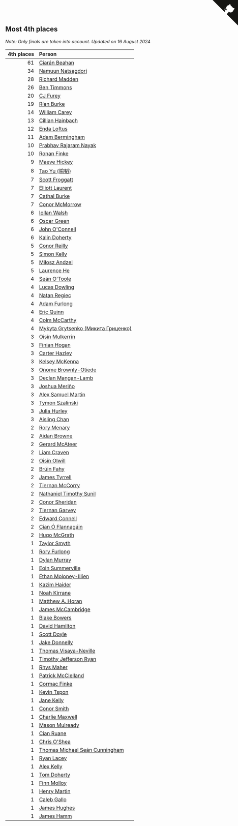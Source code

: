 ## Most 4th places

*Note: Only finals are taken into account.*
*Updated on 16 August 2024*

| 4th places | Person |
| ---: | :--- |
| 61 | [Ciarán Beahan](https://www.worldcubeassociation.org/persons/2012BEAH01) |
| 34 | [Namuun Natsagdorj](https://www.worldcubeassociation.org/persons/2019NATS02) |
| 28 | [Richard Madden](https://www.worldcubeassociation.org/persons/2017MADD04) |
| 26 | [Ben Timmons](https://www.worldcubeassociation.org/persons/2017TIMM01) |
| 20 | [CJ Furey](https://www.worldcubeassociation.org/persons/2022FURE01) |
| 19 | [Rían Burke](https://www.worldcubeassociation.org/persons/2019BURK05) |
| 14 | [William Carey](https://www.worldcubeassociation.org/persons/2019CARE02) |
| 13 | [Cillian Hainbach](https://www.worldcubeassociation.org/persons/2022HAIN04) |
| 12 | [Enda Loftus](https://www.worldcubeassociation.org/persons/2021LOFT01) |
| 11 | [Adam Bermingham](https://www.worldcubeassociation.org/persons/2020BERM02) |
| 10 | [Prabhav Rajaram Nayak](https://www.worldcubeassociation.org/persons/2019NAYA01) |
| 10 | [Ronan Finke](https://www.worldcubeassociation.org/persons/2021FINK02) |
| 9 | [Maeve Hickey](https://www.worldcubeassociation.org/persons/2017HICK06) |
| 8 | [Tao Yu (喻韬)](https://www.worldcubeassociation.org/persons/2012YUTA01) |
| 7 | [Scott Froggatt](https://www.worldcubeassociation.org/persons/2019FROG01) |
| 7 | [Elliott Laurent](https://www.worldcubeassociation.org/persons/2022LAUR09) |
| 7 | [Cathal Burke](https://www.worldcubeassociation.org/persons/2021BURK03) |
| 7 | [Conor McMorrow](https://www.worldcubeassociation.org/persons/2019MCMO01) |
| 6 | [Iollan Walsh](https://www.worldcubeassociation.org/persons/2021WALS03) |
| 6 | [Oscar Green](https://www.worldcubeassociation.org/persons/2022GREE14) |
| 6 | [John O'Connell](https://www.worldcubeassociation.org/persons/2015OCON03) |
| 6 | [Kalin Doherty](https://www.worldcubeassociation.org/persons/2021DOHE02) |
| 5 | [Conor Reilly](https://www.worldcubeassociation.org/persons/2022REIL01) |
| 5 | [Simon Kelly](https://www.worldcubeassociation.org/persons/2017KELL08) |
| 5 | [Miłosz Andzel](https://www.worldcubeassociation.org/persons/2022ANDZ01) |
| 5 | [Laurence He](https://www.worldcubeassociation.org/persons/2017HELO01) |
| 4 | [Seán O'Toole](https://www.worldcubeassociation.org/persons/2017OTOO03) |
| 4 | [Lucas Dowling](https://www.worldcubeassociation.org/persons/2023DOWL01) |
| 4 | [Natan Regiec](https://www.worldcubeassociation.org/persons/2022REGI03) |
| 4 | [Adam Furlong](https://www.worldcubeassociation.org/persons/2019FURL04) |
| 4 | [Eric Quinn](https://www.worldcubeassociation.org/persons/2019QUIN11) |
| 4 | [Colm McCarthy](https://www.worldcubeassociation.org/persons/2018MCCA02) |
| 4 | [Mykyta Grytsenko (Микита Гриценко)](https://www.worldcubeassociation.org/persons/2018GRYT01) |
| 3 | [Oisín Mulkerrin](https://www.worldcubeassociation.org/persons/2023MULK01) |
| 3 | [Finian Hogan](https://www.worldcubeassociation.org/persons/2022HOGA01) |
| 3 | [Carter Hazley](https://www.worldcubeassociation.org/persons/2022HAZL01) |
| 3 | [Kelsey McKenna](https://www.worldcubeassociation.org/persons/2012MCKE01) |
| 3 | [Onome Brownly-Otiede](https://www.worldcubeassociation.org/persons/2023BROW36) |
| 3 | [Declan Mangan-Lamb](https://www.worldcubeassociation.org/persons/2023MANG02) |
| 3 | [Joshua Meriño](https://www.worldcubeassociation.org/persons/2014MERI01) |
| 3 | [Alex Samuel Martin](https://www.worldcubeassociation.org/persons/2023MARA10) |
| 3 | [Tymon Szalinski](https://www.worldcubeassociation.org/persons/2021SZAL01) |
| 3 | [Julia Hurley](https://www.worldcubeassociation.org/persons/2022HURL02) |
| 3 | [Aisling Chan](https://www.worldcubeassociation.org/persons/2014CHAN05) |
| 2 | [Rory Menary](https://www.worldcubeassociation.org/persons/2022MENA01) |
| 2 | [Aidan Browne](https://www.worldcubeassociation.org/persons/2019BROW10) |
| 2 | [Gerard McAteer](https://www.worldcubeassociation.org/persons/2016MCAT01) |
| 2 | [Liam Craven](https://www.worldcubeassociation.org/persons/2017CRAV01) |
| 2 | [Oisín Olwill](https://www.worldcubeassociation.org/persons/2023OLWI01) |
| 2 | [Brúin Fahy](https://www.worldcubeassociation.org/persons/2022FAHY01) |
| 2 | [James Tyrrell](https://www.worldcubeassociation.org/persons/2019TYRR01) |
| 2 | [Tiernan McCorry](https://www.worldcubeassociation.org/persons/2022MCCO09) |
| 2 | [Nathaniel Timothy Sunil](https://www.worldcubeassociation.org/persons/2022SUNI01) |
| 2 | [Conor Sheridan](https://www.worldcubeassociation.org/persons/2012SHER01) |
| 2 | [Tiernan Garvey](https://www.worldcubeassociation.org/persons/2022GARV01) |
| 2 | [Edward Connell](https://www.worldcubeassociation.org/persons/2018CONN04) |
| 2 | [Cian Ó Flannagáin](https://www.worldcubeassociation.org/persons/2021OFLA01) |
| 2 | [Hugo McGrath](https://www.worldcubeassociation.org/persons/2022MCGR02) |
| 1 | [Taylor Smyth](https://www.worldcubeassociation.org/persons/2019SMYT02) |
| 1 | [Rory Furlong](https://www.worldcubeassociation.org/persons/2022FURL01) |
| 1 | [Dylan Murray](https://www.worldcubeassociation.org/persons/2021MURR02) |
| 1 | [Eoin Summerville](https://www.worldcubeassociation.org/persons/2016SUMM02) |
| 1 | [Ethan Moloney-Illien](https://www.worldcubeassociation.org/persons/2019MOLO02) |
| 1 | [Kazim Haider](https://www.worldcubeassociation.org/persons/2019HAID03) |
| 1 | [Noah Kirrane](https://www.worldcubeassociation.org/persons/2022KIRR02) |
| 1 | [Matthew A. Horan](https://www.worldcubeassociation.org/persons/2017HORA02) |
| 1 | [James McCambridge](https://www.worldcubeassociation.org/persons/2019MCCA09) |
| 1 | [Blake Bowers](https://www.worldcubeassociation.org/persons/2010BOWE01) |
| 1 | [David Hamilton](https://www.worldcubeassociation.org/persons/2011HAMI02) |
| 1 | [Scott Doyle](https://www.worldcubeassociation.org/persons/2015DOYL04) |
| 1 | [Jake Donnelly](https://www.worldcubeassociation.org/persons/2015DONN01) |
| 1 | [Thomas Visaya-Neville](https://www.worldcubeassociation.org/persons/2014VISA01) |
| 1 | [Timothy Jefferson Ryan](https://www.worldcubeassociation.org/persons/2018RYAN04) |
| 1 | [Rhys Maher](https://www.worldcubeassociation.org/persons/2022MAHE05) |
| 1 | [Patrick McClelland](https://www.worldcubeassociation.org/persons/2022MCCL01) |
| 1 | [Cormac Finke](https://www.worldcubeassociation.org/persons/2021FINK01) |
| 1 | [Kevin Tspon](https://www.worldcubeassociation.org/persons/2021TSPO01) |
| 1 | [Jane Kelly](https://www.worldcubeassociation.org/persons/2023KELL23) |
| 1 | [Conor Smith](https://www.worldcubeassociation.org/persons/2018SMIT37) |
| 1 | [Charlie Maxwell](https://www.worldcubeassociation.org/persons/2022MAXW02) |
| 1 | [Mason Mulready](https://www.worldcubeassociation.org/persons/2021MULR01) |
| 1 | [Cian Ruane](https://www.worldcubeassociation.org/persons/2013RUAN01) |
| 1 | [Chris O'Shea](https://www.worldcubeassociation.org/persons/2022OSHE02) |
| 1 | [Thomas Michael Seán Cunningham](https://www.worldcubeassociation.org/persons/2022CUNN04) |
| 1 | [Ryan Lacey](https://www.worldcubeassociation.org/persons/2013LACE02) |
| 1 | [Alex Kelly](https://www.worldcubeassociation.org/persons/2022KELL03) |
| 1 | [Tom Doherty](https://www.worldcubeassociation.org/persons/2017DOHE01) |
| 1 | [Finn Molloy](https://www.worldcubeassociation.org/persons/2022MOLL03) |
| 1 | [Henry Martin](https://www.worldcubeassociation.org/persons/2024MART15) |
| 1 | [Caleb Gallo](https://www.worldcubeassociation.org/persons/2023GALL25) |
| 1 | [James Hughes](https://www.worldcubeassociation.org/persons/2022HUGH08) |
| 1 | [James Hamm](https://www.worldcubeassociation.org/persons/2012HAMM01) |


<a href="https://github.com/simonkellly/wca_statistics_ireland" class="github-corner" aria-label="View source on Github"><svg width="80" height="80" viewBox="0 0 250 250" style="fill:#151513; color:#fff; position: absolute; top: 0; border: 0; right: 0;" aria-hidden="true"><path d="M0,0 L115,115 L130,115 L142,142 L250,250 L250,0 Z"></path><path d="M128.3,109.0 C113.8,99.7 119.0,89.6 119.0,89.6 C122.0,82.7 120.5,78.6 120.5,78.6 C119.2,72.0 123.4,76.3 123.4,76.3 C127.3,80.9 125.5,87.3 125.5,87.3 C122.9,97.6 130.6,101.9 134.4,103.2" fill="currentColor" style="transform-origin: 130px 106px;" class="octo-arm"></path><path d="M115.0,115.0 C114.9,115.1 118.7,116.5 119.8,115.4 L133.7,101.6 C136.9,99.2 139.9,98.4 142.2,98.6 C133.8,88.0 127.5,74.4 143.8,58.0 C148.5,53.4 154.0,51.2 159.7,51.0 C160.3,49.4 163.2,43.6 171.4,40.1 C171.4,40.1 176.1,42.5 178.8,56.2 C183.1,58.6 187.2,61.8 190.9,65.4 C194.5,69.0 197.7,73.2 200.1,77.6 C213.8,80.2 216.3,84.9 216.3,84.9 C212.7,93.1 206.9,96.0 205.4,96.6 C205.1,102.4 203.0,107.8 198.3,112.5 C181.9,128.9 168.3,122.5 157.7,114.1 C157.9,116.9 156.7,120.9 152.7,124.9 L141.0,136.5 C139.8,137.7 141.6,141.9 141.8,141.8 Z" fill="currentColor" class="octo-body"></path></svg></a><style>.github-corner:hover .octo-arm{animation:octocat-wave 560ms ease-in-out}@keyframes octocat-wave{0%,100%{transform:rotate(0)}20%,60%{transform:rotate(-25deg)}40%,80%{transform:rotate(10deg)}}@media (max-width:500px){.github-corner:hover .octo-arm{animation:none}.github-corner .octo-arm{animation:octocat-wave 560ms ease-in-out}}</style>
